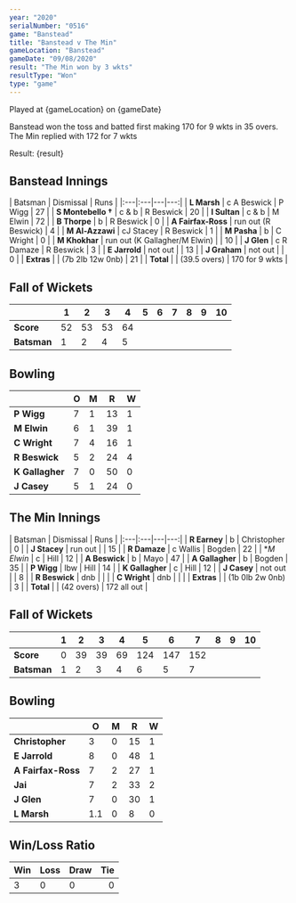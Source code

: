 ```yaml
---
year: "2020"
serialNumber: "0516" 
game: "Banstead"
title: "Banstead v The Min"
gameLocation: "Banstead"
gameDate: "09/08/2020"
result: "The Min won by 3 wkts"
resultType: "Won"
type: "game"
---
```


Played at {gameLocation} on {gameDate} 

Banstead won the toss and batted first making 170 for 9 wkts in 35 overs. The Min replied with 172 for 7 wkts

Result: {result}
 
## Banstead Innings

| Batsman | Dismissal | Runs |
|:---|:---|---|---:|
| **L Marsh** | c A Beswick | P Wigg | 27 | 
| **S Montebello &#8224;** | c & b | R Beswick | 20 | 
| **I Sultan** | c & b | M Elwin | 72 | 
| **B Thorpe** | b | R Beswick | 0 | 
| **A Fairfax-Ross** | run out (R Beswick) | 4 | 
| **M Al-Azzawi** | cJ Stacey | R Beswick | 1 | 
| **M Pasha** | b | C Wright | 0 | 
| **M Khokhar** | run out (K Gallagher/M Elwin) |  | 10 | 
| **J Glen** | c R Damaze | R Beswick | 3 | 
| **E Jarrold** | not out |  | 13 | 
| **J Graham** | not out | | 0 | 
| **Extras** | | (7b 2lb 12w 0nb) | 21 | 
| **Total** | | (39.5 overs) | 170 for 9 wkts | 

## Fall of Wickets

| | 1 | 2 | 3 | 4 | 5 | 6 | 7 | 8 | 9 | 10 |
|---|---|---|---|---|---|---|---|---|---|---|
| **Score** | 52 | 53 | 53 | 64 |  |  |  |  |  |  |
| **Batsman** | 1 | 2 | 4 | 5 |  |  |  |  |  |  |

## Bowling

| | O | M | R | W |
|---|---|---|---|---|
| **P Wigg** | 7 | 1 | 13 | 1 | 
| **M Elwin** | 6 | 1 | 39 | 1 | 
| **C Wright** | 7 | 4 | 16 | 1 | 
| **R Beswick** | 5 | 2 | 24 | 4 |
| **K Gallagher** | 7 | 0 | 50 | 0 | 
| **J Casey** | 5 | 1 | 24 | 0 | 

## The Min Innings

| Batsman | Dismissal | Runs |
|:---|:---|---|---:|
| **R Earney** | b | Christopher | 0 | 
| **J Stacey** | run out |  | 15 | 
| **R Damaze** | c Wallis | Bogden | 22 | 
| **M Elwin* | c | Hill | 12 | 
| **A Beswick** | b  | Mayo | 47 | 
| **A Gallagher** | b | Bogden | 35 | 
| **P Wigg** | lbw | Hill | 14 | 
| **K Gallagher** | c | Hill | 12 | 
| **J Casey** | not out |  | 8 | 
| **R Beswick** | dnb |  |  | 
| **C Wright** | dnb |  |  | 
| **Extras** | | (1b 0lb 2w 0nb) | 3 | 
| **Total** | | (42 overs) | 172 all out | 

## Fall of Wickets

| | 1 | 2 | 3 | 4 | 5 | 6 | 7 | 8 | 9 | 10 |
|---|---|---|---|---|---|---|---|---|---|---|
| **Score** | 0 | 39 | 39 | 69 | 124 | 147 | 152 |  |  |  | 
| **Batsman** | 1 | 2 | 3 | 4 | 6 | 5 | 7 |  |  |  | 

## Bowling

| | O | M | R | W |
|---|---|---|---|---|
| **Christopher** | 3 | 0 | 15 | 1 | 
| **E Jarrold** | 8 | 0 | 48 | 1 | 
| **A Fairfax-Ross** | 7 | 2 | 27 | 1 | 
| **Jai** | 7 | 2 | 33 | 2 | 
| **J Glen** | 7 | 0 | 30 | 1 |
| **L Marsh** | 1.1 | 0 | 8 | 0 |

## Win/Loss Ratio

| Win | Loss | Draw |Tie |
|:---|:---|:---|---:|
| 3 | 0 | 0 | 0 |